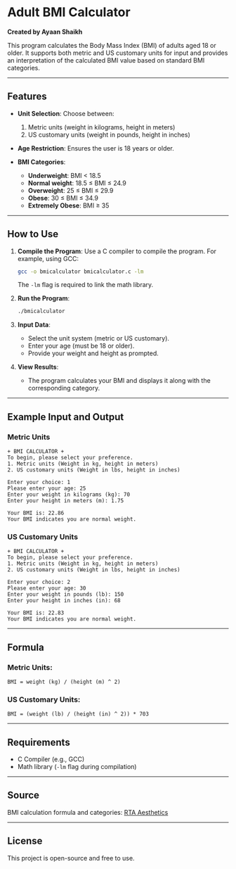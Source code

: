 # Adult BMI Calculator

**Created by Ayaan Shaikh**

This program calculates the Body Mass Index (BMI) of adults aged 18 or older. It supports both metric and US customary units for input and provides an interpretation of the calculated BMI value based on standard BMI categories.

---

## Features

- **Unit Selection**: Choose between:
  1. Metric units (weight in kilograms, height in meters)
  2. US customary units (weight in pounds, height in inches)

- **Age Restriction**: Ensures the user is 18 years or older.

- **BMI Categories**:
  - **Underweight**: BMI < 18.5
  - **Normal weight**: 18.5 ≤ BMI ≤ 24.9
  - **Overweight**: 25 ≤ BMI ≤ 29.9
  - **Obese**: 30 ≤ BMI ≤ 34.9
  - **Extremely Obese**: BMI ≥ 35

---

## How to Use

1. **Compile the Program**:
   Use a C compiler to compile the program. For example, using GCC:
   ```bash
   gcc -o bmicalculator bmicalculator.c -lm
   ```

   The `-lm` flag is required to link the math library.

2. **Run the Program**:
   ```bash
   ./bmicalculator
   ```

3. **Input Data**:
   - Select the unit system (metric or US customary).
   - Enter your age (must be 18 or older).
   - Provide your weight and height as prompted.

4. **View Results**:
   - The program calculates your BMI and displays it along with the corresponding category.

---

## Example Input and Output

### Metric Units
```
+ BMI CALCULATOR +
To begin, please select your preference.
1. Metric units (Weight in kg, height in meters)
2. US customary units (Weight in lbs, height in inches)

Enter your choice: 1
Please enter your age: 25
Enter your weight in kilograms (kg): 70
Enter your height in meters (m): 1.75

Your BMI is: 22.86
Your BMI indicates you are normal weight.
```

### US Customary Units
```
+ BMI CALCULATOR +
To begin, please select your preference.
1. Metric units (Weight in kg, height in meters)
2. US customary units (Weight in lbs, height in inches)

Enter your choice: 2
Please enter your age: 30
Enter your weight in pounds (lb): 150
Enter your height in inches (in): 68

Your BMI is: 22.83
Your BMI indicates you are normal weight.
```

---

## Formula

### Metric Units:
```
BMI = weight (kg) / (height (m) ^ 2)
```

### US Customary Units:
```
BMI = (weight (lb) / (height (in) ^ 2)) * 703
```

---

## Requirements

- C Compiler (e.g., GCC)
- Math library (`-lm` flag during compilation)

---

## Source

BMI calculation formula and categories: [RTA Aesthetics](https://rtaesthetics.co.uk/how-to-calculate-bmi/)

---

## License

This project is open-source and free to use.
